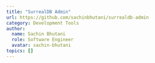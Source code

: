 ```yaml
---
title: "SurrealDB Admin"
url: https://github.com/sachinbhutani/surrealdb-admin
category: Development Tools
author:
  name: Sachin Bhutani
  role: Software Engineer
  avatar: sachin-bhutani
topics: []
---
```


